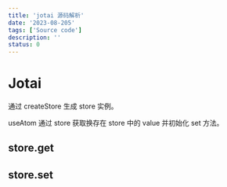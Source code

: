 ```yaml
---
title: 'jotai 源码解析'
date: '2023-08-205'
tags: ['Source code']
description: ''
status: 0
---
```


# Jotai

通过 createStore 生成 store 实例。

useAtom 通过 store 获取换存在 store 中的 value 并初始化 set 方法。

## store.get

## store.set
